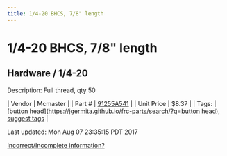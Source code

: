 ```yaml
---
title: 1/4-20 BHCS, 7/8" length
---
```


# 1/4-20 BHCS, 7/8" length
## Hardware / 1/4-20
Description: 	Full thread, qty 50 

| Vendor | Mcmaster | 
| Part # | [91255A541](https://www.mcmaster.com/#91255A541) | 
| Unit Price | $8.37 | 
| Tags: | [button head](https://jgermita.github.io/frc-parts/search/?q=button head), [suggest tags](https://docs.google.com/forms/d/e/1FAIpQLSeWyY8v3RgOty-MyWmh9U0iivNYN_molChYyS-0U-o-kOAv_g/viewform) | 

Last updated: Mon Aug 07 23:35:15 PDT 2017

 [Incorrect/Incomplete information?](https://docs.google.com/forms/d/e/1FAIpQLSeWyY8v3RgOty-MyWmh9U0iivNYN_molChYyS-0U-o-kOAv_g/viewform)